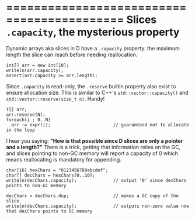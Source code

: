 ===========================================
Slices `.capacity`, the mysterious property
===========================================

Dynamic arrays aka slices in D have a `.capacity` property: the maximum length the slice can reach before needing reallocation.

```
int[] arr = new int[10];
writeln(arr.capacity);
assert(arr.capacity >= arr.length);
```

Since `.capacity` is read-only, the `.reserve` builtin property also exist to ensure allocation size. This is similar to C++'s `std::vector::capacity()` and `std::vector::reserve(size_t n)`. Handy!

```
T[] arr;
arr.reserve(N);
foreach(i ; 0..N)
  arr ~= expr(i);                        // guaranteed not to allocate in the loop
```

I hear you saying: **"How is that possible since D slices are only a pointer and a length?"**
There is a trick, getting that information relies on the GC, and slices pointing to non-GC memory will report a capacity of 0 which means reallocating is mandatory for appending.

```
char[16] hexChars = "0123456789abcdef";
char[] decChars = hexChars[0..10];
writeln(decChars.capacity);              // output '0' since decChars points to non-GC memory

decChars = decChars.dup;                 // makes a GC copy of the slice
writeln(decChars.capacity);              // outputs non-zero value now that decChars points to GC memory
```
